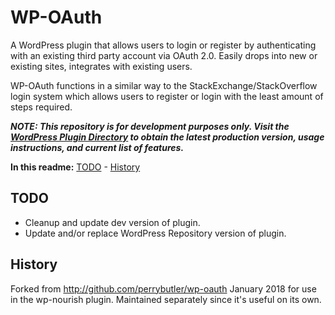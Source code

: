 WP-OAuth
========

A WordPress plugin that allows users to login or register by authenticating with an existing third party account via OAuth 2.0. Easily drops into new or existing sites, integrates with existing users.

WP-OAuth functions in a similar way to the StackExchange/StackOverflow login system which allows users to register or login with the least amount of steps required.

***NOTE: This repository is for development purposes only. Visit the [WordPress Plugin Directory](https://wordpress.org/plugins/wp-oauth/) to obtain the latest production version, usage instructions, and current list of features.***

**In this readme:** [TODO](#todo) - [History](#history)

TODO
-------
* Cleanup and update dev version of plugin.
* Update and/or replace WordPress Repository version of plugin.

History
-------
Forked from http://github.com/perrybutler/wp-oauth January 2018 for use in the wp-nourish plugin. Maintained separately since it's useful on its own.
